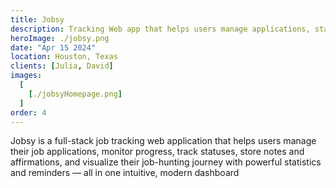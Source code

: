 ```yaml
---
title: Jobsy
description: Tracking Web app that helps users manage applications, stay organized, and track progress in one simple dashboard.
heroImage: ./jobsy.png
date: "Apr 15 2024"
location: Houston, Texas
clients: [Julia, David]
images:
  [
    [./jobsyHomepage.png]
  ]
order: 4
---
```


Jobsy is a full-stack job tracking web application that helps users manage their job applications, monitor progress, track statuses, store notes and affirmations, and visualize their job-hunting journey with powerful statistics and reminders — all in one intuitive, modern dashboard